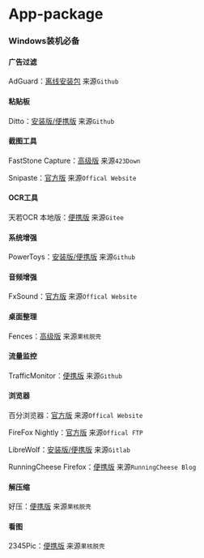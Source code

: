 # App-package
### Windows装机必备

#### 广告过滤

AdGuard：[离线安装包](https://github.com/AdguardTeam/AdguardForWindows/releases/) 来源`Github`

#### 粘贴板

Ditto：[安装版/便携版](https://github.com/sabrogden/Ditto/releases) 来源`Github`

#### 截图工具

FastStone Capture：[高级版](https://www.423down.com/660.html) 来源`423Down`

Snipaste：[官方版](https://www.snipaste.com/) 来源`Offical Website`

#### OCR工具

天若OCR 本地版：[便携版](https://gitee.com/wanglifree/tianruoocr-cl) 来源`Gitee`

#### 系统增强

PowerToys：[安装版/便携版](https://github.com/microsoft/PowerToys/releases) 来源`Github`

#### 音频增强

FxSound：[官方版](https://www.fxsound.com/) 来源`Offical Website`

#### 桌面整理

Fences：[高级版](https://www.ghxi.com/stardockfences.html) 来源`果核脱壳`

#### 流量监控

TrafficMonitor：[便携版](https://github.com/zhongyang219/TrafficMonitor/releases) 来源`Github`

#### 浏览器

百分浏览器：[官方版](https://www.centbrowser.cn/) 来源`Offical Website`

FireFox Nightly：[官方版](https://ftp.mozilla.org/pub/firefox/nightly/) 来源`Offical FTP`

LibreWolf：[安装版/便携版](https://gitlab.com/librewolf-community/browser/windows/-/releases) 来源`Gitlab`

RunningCheese Firefox：[便携版](https://www.runningcheese.com/firefox) 来源`RunningCheese Blog`

#### 解压缩

好压：[便携版](https://www.ghxi.com/zaozip.html) 来源`果核脱壳`

#### 看图

2345Pic：[便携版](https://www.ghxi.com/2345pic.html) 来源`果核脱壳`

